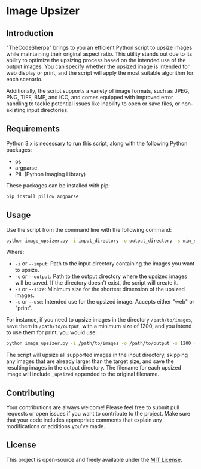 # Image Upsizer

## Introduction
"TheCodeSherpa" brings to you an efficient Python script to upsize images while maintaining their original aspect ratio. This utility stands out due to its ability to optimize the upsizing process based on the intended use of the output images. You can specify whether the upsized image is intended for web display or print, and the script will apply the most suitable algorithm for each scenario.

Additionally, the script supports a variety of image formats, such as JPEG, PNG, TIFF, BMP, and ICO, and comes equipped with improved error handling to tackle potential issues like inability to open or save files, or non-existing input directories.

## Requirements
Python 3.x is necessary to run this script, along with the following Python packages:

- os
- argparse
- PIL (Python Imaging Library)

These packages can be installed with pip:

```bash
pip install pillow argparse
```

## Usage
Use the script from the command line with the following command:

```bash
python image_upsizer.py -i input_directory -o output_directory -s min_size -u use
```

Where:

- `-i` or `--input`: Path to the input directory containing the images you want to upsize.
- `-o` or `--output`: Path to the output directory where the upsized images will be saved. If the directory doesn't exist, the script will create it.
- `-s` or `--size`: Minimum size for the shortest dimension of the upsized images.
- `-u` or `--use`: Intended use for the upsized image. Accepts either "web" or "print".

For instance, if you need to upsize images in the directory `/path/to/images`, save them in `/path/to/output`, with a minimum size of 1200, and you intend to use them for print, you would use:

```bash
python image_upsizer.py -i /path/to/images -o /path/to/output -s 1200 -u print
```

The script will upsize all supported images in the input directory, skipping any images that are already larger than the target size, and save the resulting images in the output directory. The filename for each upsized image will include `_upsized` appended to the original filename.

## Contributing
Your contributions are always welcome! Please feel free to submit pull requests or open issues if you want to contribute to the project. Make sure that your code includes appropriate comments that explain any modifications or additions you've made.

## License
This project is open-source and freely available under the [MIT License](LICENSE).